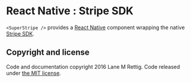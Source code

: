 # React Native : Stripe SDK
`<SuperStripe />` provides a [React Native][react-native] component wrapping the native [Stripe SDK](https://github.com/stripe/stripe-ios).

## Copyright and license

Code and documentation copyright 2016 Lane M Rettig. Code released under [the MIT license](https://github.com/magus/react-native-facebook-login/blob/master/LICENSE).

[react-native]: http://facebook.github.io/react-native/
[stripe-sdk]: https://github.com/stripe/stripe-ios
